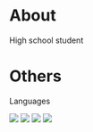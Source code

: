<h1>About</h1>
<p>High school student</p>

<h1>Others</h1>
<p>Languages</p>
<p></p><img src="https://img.shields.io/badge/-HTML5-black.svg?logo=html5&style=popout">
<img src="https://img.shields.io/badge/-CSS3-1572B6.svg?logo=css3&style=popout">
<img src="https://img.shields.io/badge/-JavaScript-black.svg?logo=javascript&style=popout">
<img src="https://img.shields.io/badge/-Python-FFFF00.svg?logo=python&style=popout"></P>
